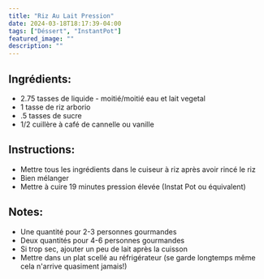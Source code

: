 ```yaml
---
title: "Riz Au Lait Pression"
date: 2024-03-18T18:17:39-04:00
tags: ["Déssert", "InstantPot"]
featured_image: ""
description: ""
---
```


## Ingrédients:

- 2.75 tasses de liquide - moitié/moitié eau et lait vegetal
- 1 tasse de riz arborio
- .5 tasses de sucre
- 1/2 cuillère à café de cannelle ou vanille

## Instructions:

- Mettre tous les ingrédients dans le cuiseur à riz après avoir rincé le riz
- Bien mélanger
- Mettre à cuire 19 minutes pression élevée (Instat Pot ou équivalent)

## Notes:

- Une quantité pour 2-3 personnes gourmandes
- Deux quantités pour 4-6 personnes gourmandes 
- Si trop sec, ajouter un peu de lait après la cuisson
- Mettre dans un plat scellé au réfrigérateur (se garde longtemps même cela n'arrive quasiment jamais!)

